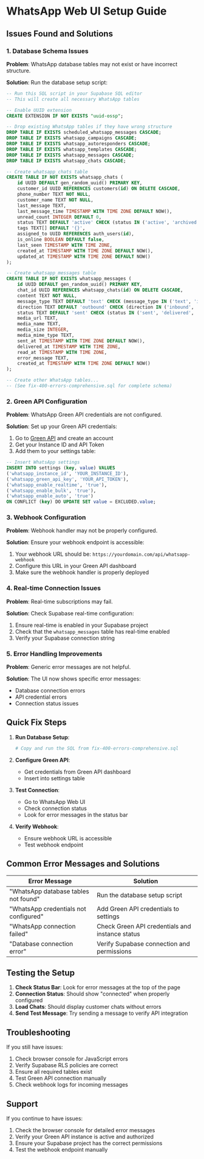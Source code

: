 # WhatsApp Web UI Setup Guide

## Issues Found and Solutions

### 1. Database Schema Issues

**Problem**: WhatsApp database tables may not exist or have incorrect structure.

**Solution**: Run the database setup script:

```sql
-- Run this SQL script in your Supabase SQL editor
-- This will create all necessary WhatsApp tables

-- Enable UUID extension
CREATE EXTENSION IF NOT EXISTS "uuid-ossp";

-- Drop existing WhatsApp tables if they have wrong structure
DROP TABLE IF EXISTS scheduled_whatsapp_messages CASCADE;
DROP TABLE IF EXISTS whatsapp_campaigns CASCADE;
DROP TABLE IF EXISTS whatsapp_autoresponders CASCADE;
DROP TABLE IF EXISTS whatsapp_templates CASCADE;
DROP TABLE IF EXISTS whatsapp_messages CASCADE;
DROP TABLE IF EXISTS whatsapp_chats CASCADE;

-- Create whatsapp_chats table
CREATE TABLE IF NOT EXISTS whatsapp_chats (
    id UUID DEFAULT gen_random_uuid() PRIMARY KEY,
    customer_id UUID REFERENCES customers(id) ON DELETE CASCADE,
    phone_number TEXT NOT NULL,
    customer_name TEXT NOT NULL,
    last_message TEXT,
    last_message_time TIMESTAMP WITH TIME ZONE DEFAULT NOW(),
    unread_count INTEGER DEFAULT 0,
    status TEXT DEFAULT 'active' CHECK (status IN ('active', 'archived', 'blocked')),
    tags TEXT[] DEFAULT '{}',
    assigned_to UUID REFERENCES auth_users(id),
    is_online BOOLEAN DEFAULT false,
    last_seen TIMESTAMP WITH TIME ZONE,
    created_at TIMESTAMP WITH TIME ZONE DEFAULT NOW(),
    updated_at TIMESTAMP WITH TIME ZONE DEFAULT NOW()
);

-- Create whatsapp_messages table
CREATE TABLE IF NOT EXISTS whatsapp_messages (
    id UUID DEFAULT gen_random_uuid() PRIMARY KEY,
    chat_id UUID REFERENCES whatsapp_chats(id) ON DELETE CASCADE,
    content TEXT NOT NULL,
    message_type TEXT DEFAULT 'text' CHECK (message_type IN ('text', 'image', 'document', 'audio', 'video', 'location', 'contact')),
    direction TEXT DEFAULT 'outbound' CHECK (direction IN ('inbound', 'outbound')),
    status TEXT DEFAULT 'sent' CHECK (status IN ('sent', 'delivered', 'read', 'failed')),
    media_url TEXT,
    media_name TEXT,
    media_size INTEGER,
    media_mime_type TEXT,
    sent_at TIMESTAMP WITH TIME ZONE DEFAULT NOW(),
    delivered_at TIMESTAMP WITH TIME ZONE,
    read_at TIMESTAMP WITH TIME ZONE,
    error_message TEXT,
    created_at TIMESTAMP WITH TIME ZONE DEFAULT NOW()
);

-- Create other WhatsApp tables...
-- (See fix-400-errors-comprehensive.sql for complete schema)
```

### 2. Green API Configuration

**Problem**: WhatsApp Green API credentials are not configured.

**Solution**: Set up your Green API credentials:

1. Go to [Green API](https://green-api.com/) and create an account
2. Get your Instance ID and API Token
3. Add them to your settings table:

```sql
-- Insert WhatsApp settings
INSERT INTO settings (key, value) VALUES 
('whatsapp_instance_id', 'YOUR_INSTANCE_ID'),
('whatsapp_green_api_key', 'YOUR_API_TOKEN'),
('whatsapp_enable_realtime', 'true'),
('whatsapp_enable_bulk', 'true'),
('whatsapp_enable_auto', 'true')
ON CONFLICT (key) DO UPDATE SET value = EXCLUDED.value;
```

### 3. Webhook Configuration

**Problem**: Webhook handler may not be properly configured.

**Solution**: Ensure your webhook endpoint is accessible:

1. Your webhook URL should be: `https://yourdomain.com/api/whatsapp-webhook`
2. Configure this URL in your Green API dashboard
3. Make sure the webhook handler is properly deployed

### 4. Real-time Connection Issues

**Problem**: Real-time subscriptions may fail.

**Solution**: Check Supabase real-time configuration:

1. Ensure real-time is enabled in your Supabase project
2. Check that the `whatsapp_messages` table has real-time enabled
3. Verify your Supabase connection string

### 5. Error Handling Improvements

**Problem**: Generic error messages are not helpful.

**Solution**: The UI now shows specific error messages:
- Database connection errors
- API credential errors  
- Connection status issues

## Quick Fix Steps

1. **Run Database Setup**:
   ```bash
   # Copy and run the SQL from fix-400-errors-comprehensive.sql
   ```

2. **Configure Green API**:
   - Get credentials from Green API dashboard
   - Insert into settings table

3. **Test Connection**:
   - Go to WhatsApp Web UI
   - Check connection status
   - Look for error messages in the status bar

4. **Verify Webhook**:
   - Ensure webhook URL is accessible
   - Test webhook endpoint

## Common Error Messages and Solutions

| Error Message | Solution |
|---------------|----------|
| "WhatsApp database tables not found" | Run the database setup script |
| "WhatsApp credentials not configured" | Add Green API credentials to settings |
| "WhatsApp connection failed" | Check Green API credentials and instance status |
| "Database connection error" | Verify Supabase connection and permissions |

## Testing the Setup

1. **Check Status Bar**: Look for error messages at the top of the page
2. **Connection Status**: Should show "connected" when properly configured
3. **Load Chats**: Should display customer chats without errors
4. **Send Test Message**: Try sending a message to verify API integration

## Troubleshooting

If you still have issues:

1. Check browser console for JavaScript errors
2. Verify Supabase RLS policies are correct
3. Ensure all required tables exist
4. Test Green API connection manually
5. Check webhook logs for incoming messages

## Support

If you continue to have issues:
1. Check the browser console for detailed error messages
2. Verify your Green API instance is active and authorized
3. Ensure your Supabase project has the correct permissions
4. Test the webhook endpoint manually
